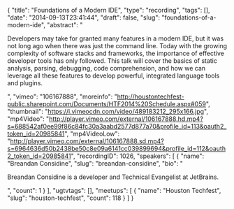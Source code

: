 {
  "title": "Foundations of a Modern IDE",
  "type": "recording",
  "tags": [],
  "date": "2014-09-13T23:41:44",
  "draft": false,
  "slug": "foundations-of-a-modern-ide",
  "abstract": "<p>Developers may take for granted many features in a modern IDE, but it was not long ago when there was just the command line. Today with the growing complexity of software stacks and frameworks, the importance of effective developer tools has only followed. This talk will cover the basics of static analysis, parsing, debugging, code comprehension, and how we can leverage all these features to develop powerful, integrated language tools and plugins.</p>",
  "vimeo": "106167888",
  "moreinfo": "http://houstontechfest-public.sharepoint.com/Documents/HTF2014%20Schedule.aspx#059",
  "thumbnail": "https://i.vimeocdn.com/video/489183212_295x166.jpg",
  "mp4Video": "http://player.vimeo.com/external/106167888.hd.mp4?s=688542af0ee99f86c84fc30a3aabd2577d877a70&profile_id=113&oauth2_token_id=20985841",
  "mp4VideoLow": "http://player.vimeo.com/external/106167888.sd.mp4?s=6964636d50b2438be50c8e09a6141cc039899694&profile_id=112&oauth2_token_id=20985841",
  "recordingID": 1026,
  "speakers": [
    {
      "name": "Breandan Considine",
      "slug": "breandan-considine",
      "bio": "<p>Breandan Considine is a developer and Technical Evangelist at JetBrains.</p>",
      "count": 1
    }
  ],
  "ugtvtags": [],
  "meetups": [
    {
      "name": "Houston Techfest",
      "slug": "houston-techfest",
      "count": 118
    }
  ]
}